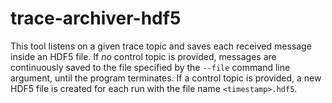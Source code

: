 # trace-archiver-hdf5

This tool listens on a given trace topic and saves each received message inside an HDF5 file.
If *no* control topic is provided,
messages are continuously saved to the file specified by the `--file` command line argument,
until the program terminates.
If a control topic is provided,
a new HDF5 file is created for each run with the file name `<timestamp>.hdf5`.
